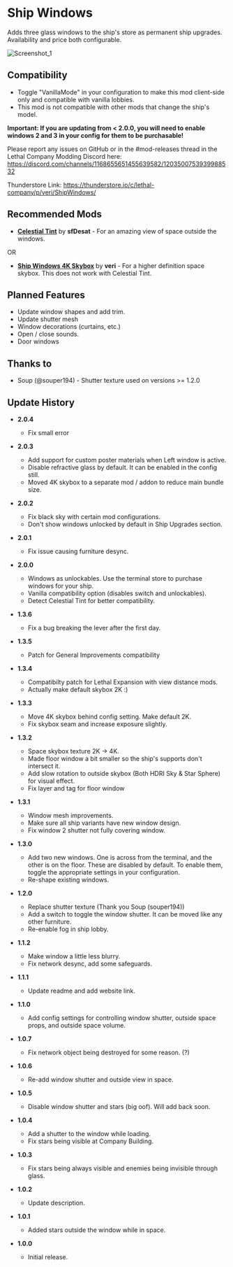 # Ship Windows
Adds three glass windows to the ship's store as permanent ship upgrades. Availability and price both configurable.

![Screenshot_1](https://raw.githubusercontent.com/jverif/lc-shipwindow/main/Screenshots/showcase.png "Showcase")

## Compatibility
- Toggle "VanillaMode" in your configuration to make this mod client-side only and compatible with vanilla lobbies.
- This mod is not compatible with other mods that change the ship's model.

**Important: If you are updating from < 2.0.0, you will need to enable windows 2 and 3 in your config for them to be purchasable!**

Please report any issues on GitHub or in the #mod-releases thread in the Lethal Company Modding Discord here: https://discord.com/channels/1168655651455639582/1203500753939988532

Thunderstore Link: https://thunderstore.io/c/lethal-company/p/veri/ShipWindows/

## Recommended Mods
- **[Celestial Tint](https://thunderstore.io/c/lethal-company/p/sfDesat/Celestial_Tint/)** by **sfDesat** - For an amazing view of space outside the windows.

OR
- **[Ship Windows 4K Skybox](https://thunderstore.io/c/lethal-company/p/veri/ShipWindows_4K_Skybox/)** by **veri** - For a higher definition space skybox. This does not work with Celestial Tint.

## Planned Features
- Update window shapes and add trim.
- Update shutter mesh
- Window decorations (curtains, etc.)
- Open / close sounds.
- Door windows

## Thanks to
- Soup (@souper194) - Shutter texture used on versions >= 1.2.0

## Update History

- **2.0.4**
    - Fix small error

- **2.0.3**
    - Add support for custom poster materials when Left window is active.
    - Disable refractive glass by default. It can be enabled in the config still.
    - Moved 4K skybox to a separate mod / addon to reduce main bundle size.

- **2.0.2**
    - Fix black sky with certain mod configurations.
    - Don't show windows unlocked by default in Ship Upgrades section.

- **2.0.1**
    - Fix issue causing furniture desync.

- **2.0.0**
    - Windows as unlockables. Use the terminal store to purchase windows for your ship.
    - Vanilla compatibility option (disables switch and unlockables).
    - Detect Celestial Tint for better compatibility.

- **1.3.6**
    - Fix a bug breaking the lever after the first day.

- **1.3.5**
    - Patch for General Improvements compatibility

- **1.3.4**
    - Compatibilty patch for Lethal Expansion with view distance mods.
    - Actually make default skybox 2K :)

- **1.3.3**
    - Move 4K skybox behind config setting. Make default 2K.
    - Fix skybox seam and increase exposure slightly.

- **1.3.2**
    - Space skybox texture 2K -> 4K.
    - Made floor window a bit smaller so the ship's supports don't intersect it.
    - Add slow rotation to outside skybox (Both HDRI Sky & Star Sphere) for visual effect.
    - Fix layer and tag for floor window

- **1.3.1**
    - Window mesh improvements.
    - Make sure all ship variants have new window design.
    - Fix window 2 shutter not fully covering window.

- **1.3.0**
    - Add two new windows. One is across from the terminal, and the other is on the floor. These are disabled by default. To enable them, toggle the appropriate settings in your configuration.
    - Re-shape existing windows.

- **1.2.0**
    - Replace shutter texture (Thank you Soup (souper194))
    - Add a switch to toggle the window shutter. It can be moved like any other furniture.
    - Re-enable fog in ship lobby.

- **1.1.2**
    - Make window a little less blurry.
    - Fix network desync, add some safeguards.

- **1.1.1**
    - Update readme and add website link.

- **1.1.0**
    - Add config settings for controlling window shutter, outside space props, and outside space volume.

- **1.0.7**
    - Fix network object being destroyed for some reason. (?)

- **1.0.6**
    - Re-add window shutter and outside view in space.

- **1.0.5**
    - Disable window shutter and stars (big oof). Will add back soon.

- **1.0.4**
    - Add a shutter to the window while loading.
    - Fix stars being visible at Company Building.

- **1.0.3**
    - Fix stars being always visible and enemies being invisible through glass.

- **1.0.2**
    - Update description.

- **1.0.1**
    - Added stars outside the window while in space.

- **1.0.0**
    - Initial release.